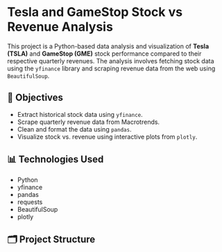 # Tesla and GameStop Stock vs Revenue Analysis

This project is a Python-based data analysis and visualization of **Tesla (TSLA)** and **GameStop (GME)** stock performance compared to their respective quarterly revenues. The analysis involves fetching stock data using the `yfinance` library and scraping revenue data from the web using `BeautifulSoup`.

## 📌 Objectives

- Extract historical stock data using `yfinance`.
- Scrape quarterly revenue data from Macrotrends.
- Clean and format the data using `pandas`.
- Visualize stock vs. revenue using interactive plots from `plotly`.

## 📊 Technologies Used

- Python
- yfinance
- pandas
- requests
- BeautifulSoup
- plotly

## 🗂️ Project Structure

